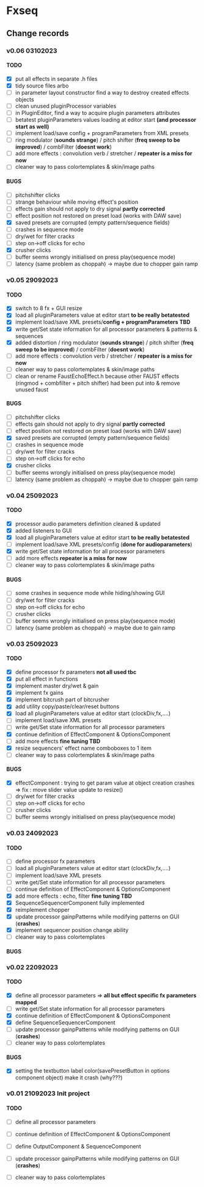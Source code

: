 # Fxseq

## Change records

### v0.06 03102023  
#### TODO
- [x] put all effects in separate .h files
- [x] tidy source files arbo
- [ ] in parameter layout constructor find a way to destroy created effects objects
- [ ] clean unused pluginProcessor variables
- [ ] in PluginEditor, find a way to acquire plugin parameters attributes
- [ ] betatest pluginParameters values loading at editor start **(and processor start as well)** 
- [ ] implement load/save config + programParameters from XML presets 
- [ ] ring modulator (**sounds strange**) / pitch shifter (**freq sweep to be improved**) / combFilter (**doesnt work**)
- [ ] add more effects :  convolution verb / stretcher /  **repeater is a miss for now**
- [ ] cleaner way to pass colortemplates & skin/image paths
#### BUGS
- [ ] pitchshifter clicks
- [ ] strange behaviour while moving effect's position
- [ ] effects gain should not apply to dry signal **partly corrected**
- [ ] effect position not restored on preset load (works with DAW save)
- [x] saved presets are corrupted (empty pattern/sequence fields)
- [ ] crashes in sequence mode
- [ ] dry/wet for filter cracks
- [ ] step on->off clicks for echo
- [x] crusher clicks 
- [ ] buffer seems wrongly initialised on press play(sequence mode)
- [ ] latency (same problem as choppah) -> maybe due to chopper gain ramp

### v0.05 29092023  
#### TODO
- [x] switch to 8 fx + GUI resize
- [x] load all pluginParameters value at editor start **to be really betatested**
- [x] implement load/save XML presets/**config + programParameters TBD**
- [x] write get/Set state information for all processor parameters & patterns & sequences
- [x] added distortion / ring modulator (**sounds strange**) / pitch shifter (**freq sweep to be improved**) / combFilter (**doesnt work**)
- [ ] add more effects :  convolution verb / stretcher /  **repeater is a miss for now**
- [ ] cleaner way to pass colortemplates & skin/image paths
- [ ] clean or rename FaustEchoEffect.h because other FAUST effects (ringmod + combfilter + pitch shifter) had been put into & remove unused faust
#### BUGS
- [ ] pitchshifter clicks
- [ ] effects gain should not apply to dry signal **partly corrected**
- [ ] effect position not restored on preset load (works with DAW save)
- [x] saved presets are corrupted (empty pattern/sequence fields)
- [ ] crashes in sequence mode
- [ ] dry/wet for filter cracks
- [ ] step on->off clicks for echo
- [x] crusher clicks 
- [ ] buffer seems wrongly initialised on press play(sequence mode)
- [ ] latency (same problem as choppah) -> maybe due to chopper gain ramp

### v0.04 25092023  
#### TODO
- [x] processor audio parameters definition cleaned & updated
- [x] added listeners to GUI
- [x] load all pluginParameters value at editor start **to be really betatested**
- [ ] implement load/save XML presets/config (**done for audioparameters**)
- [x] write get/Set state information for all processor parameters
- [ ] add more effects  **repeater is a miss for now**
- [ ] cleaner way to pass colortemplates & skin/image paths
#### BUGS
- [ ] some crashes in sequence mode while hiding/showing GUI
- [ ] dry/wet for filter cracks
- [ ] step on->off clicks for echo
- [ ] crusher clicks 
- [ ] buffer seems wrongly initialised on press play(sequence mode)
- [ ] latency (same problem as choppah) -> maybe due to gain ramp

### v0.03 25092023
#### TODO
- [x] define processor fx parameters **not all used tbc**
- [x] put all effect in functions 
- [x] implement master dry/wet & gain
- [x] implement fx gains
- [x] implement bitcrush part of bitcrusher
- [x] add utility copy/paste/clear/reset buttons  
- [x] load all pluginParameters value at editor start (clockDiv,fx,....)
- [ ] implement load/save XML presets
- [ ] write get/Set state information for all processor parameters
- [x] continue definition of EffectComponent & OptionsComponent
- [ ] add more effects  **fine tuning TBD**
- [x] resize sequencers' effect name comboboxes to 1 item
- [ ] cleaner way to pass colortemplates & skin/image paths
#### BUGS
- [x] effectComponent : trying to get param value at object creation crashes => fix : move slider value update to resize()
- [ ] dry/wet for filter cracks
- [ ] step on->off clicks for echo
- [ ] crusher clicks 
- [ ] buffer seems wrongly initialised on press play(sequence mode)

### v0.03 24092023
#### TODO
- [ ] define processor fx parameters
- [ ] load all pluginParameters value at editor start (clockDiv,fx,....)
- [ ] implement load/save XML presets
- [ ] write get/Set state information for all processor parameters
- [ ] continue definition of EffectComponent & OptionsComponent
- [x] add more effects : echo, filter **fine tuning TBD**
- [x] SequenceSequencerComponent fully implemented
- [x] reimplement chopper
- [x] update processor gainpPatterns while modifying patterns on GUI (**crashes**)
- [x] implement sequencer position change ability 
- [ ] cleaner way to pass colortemplates
#### BUGS

### v0.02 22092023
#### TODO
- [x] define all processor parameters => **all but effect specific fx parameters mapped**
- [ ] write get/Set state information for all processor parameters
- [x] continue definition of EffectComponent & OptionsComponent
- [x] define SequenceSequencerComponent 
- [ ] update processor gainpPatterns while modifying patterns on GUI (**crashes**)
- [ ] cleaner way to pass colortemplates
#### BUGS
- [x] setting the textbutton label color(savePresetButton in options component object) make it crash (why???)

### v0.01 21092023 Init project
#### TODO
- [ ] define all processor parameters
- [ ] continue definition of EffectComponent & OptionsComponent
- [ ] define OutputComponent & SequenceComponent
- [ ] update processor gainpPatterns while modifying patterns on GUI (**crashes**)
- [ ] cleaner way to pass colortemplates


